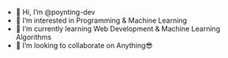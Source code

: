 - 👋 Hi, I’m @poynting-dev
- 👀 I’m interested in Programming & Machine Learning
- 🌱 I’m currently learning Web Development & Machine Learning Algorithms
- 💞️ I’m looking to collaborate on Anything😎


<!---
poynting-dev/poynting-dev is a ✨ special ✨ repository because its `README.md` (this file) appears on your GitHub profile.
You can click the Preview link to take a look at your changes.
--->
